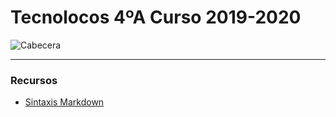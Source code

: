 # Tecnolocos 4ºA Curso 2019-2020

![Cabecera](https://github.com/angelmicelti/Tecnolocos4A1920/blob/master/wiki/IMG/logo.png)

---

### Recursos
* [Sintaxis Markdown](https://markdown.es/sintaxis-markdown/)
